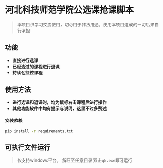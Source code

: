 # 河北科技师范学院公选课抢课脚本
> 本项目供学习交流使用，切勿用于非法用途。使用本项目造成的一切后果自行承担
## 功能
- **直接进行选课**
- **已经选过的课程进行退课**
- **持续化监控课程**

## 使用方法
- **进行选课和退课时，均为鼠标右击课程后进行操作**
- **其他功能软件中均有提示与说明，这里不过多赘述**

#### 安装依赖
```bash
pip install -r requirements.txt
```

## 可执行文件运行
> 仅支持windows平台。
> 解压至任意目录
> 双击`qk.exe`即可运行
